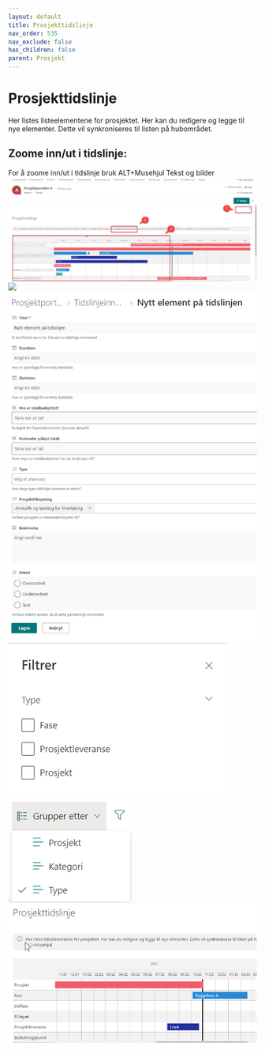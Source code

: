 ```yaml
---
layout: default
title: Prosjekttidslinje
nav_order: 535
nav_exclude: false
has_children: false
parent: Prosjekt
---
```


# Prosjekttidslinje
Her listes listeelementene for prosjektet. Her kan du redigere og legge til nye elementer. Dette vil synkroniseres til listen på hubområdet. 
## Zoome inn/ut i tidslinje:
For å zoome inn/ut i tidslinje bruk ALT+Musehjul
Tekst og bilder
![](./media/prosjekttidslinje.png) 
![](./media/prosjekttidslinjeelement.png.png) 
![](./media/tidslinjenyttelement.png) 
![](./media/tidslinjefiltrer.png) 
![](./media/tidslinjegrupperetter.png) 
![](./media/gruppertettertype.png) 

